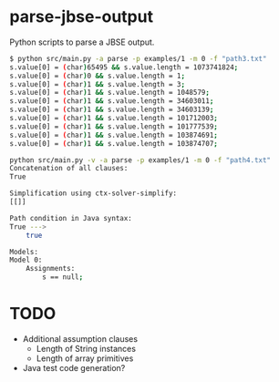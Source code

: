 # parse-jbse-output

Python scripts to parse a JBSE output.


```sh
$ python src/main.py -a parse -p examples/1 -m 0 -f "path3.txt"
s.value[0] = (char)65495 && s.value.length = 1073741824;
s.value[0] = (char)0 && s.value.length = 1;
s.value[0] = (char)1 && s.value.length = 3;
s.value[0] = (char)1 && s.value.length = 1048579;
s.value[0] = (char)1 && s.value.length = 34603011;
s.value[0] = (char)1 && s.value.length = 34603139;
s.value[0] = (char)1 && s.value.length = 101712003;
s.value[0] = (char)1 && s.value.length = 101777539;
s.value[0] = (char)1 && s.value.length = 103874691;
s.value[0] = (char)1 && s.value.length = 103874707;
```

```sh
python src/main.py -v -a parse -p examples/1 -m 0 -f "path4.txt"
Concatenation of all clauses:
True

Simplification using ctx-solver-simplify:
[[]]

Path condition in Java syntax:
True --->
    true

Models:
Model 0:
    Assignments:
        s == null;
```

# TODO
* Additional assumption clauses
    + Length of String instances
    + Length of array primitives
* Java test code generation?

